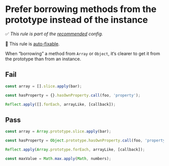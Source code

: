 # Prefer borrowing methods from the prototype instead of the instance

✅ *This rule is part of the [recommended](https://github.com/sindresorhus/eslint-plugin-unicorn#recommended-config) config.*

🔧 This rule is [auto-fixable](https://eslint.org/docs/user-guide/command-line-interface#fixing-problems).

When “borrowing” a method from `Array` or `Object`, it‘s clearer to get it from the prototype than from an instance.

## Fail

```js
const array = [].slice.apply(bar);
```

```js
const hasProperty = {}.hasOwnProperty.call(foo, 'property');
```

```js
Reflect.apply([].forEach, arrayLike, [callback]);
```

## Pass

```js
const array = Array.prototype.slice.apply(bar);
```

```js
const hasProperty = Object.prototype.hasOwnProperty.call(foo, 'property');
```

```js
Reflect.apply(Array.prototype.forEach, arrayLike, [callback]);
```

```js
const maxValue = Math.max.apply(Math, numbers);
```
